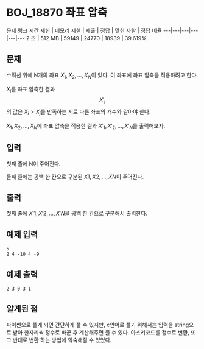 # BOJ_18870 좌표 압축
[문제 링크](https://www.acmicpc.net/problem/18870)
시간 제한 |	메모리 제한 |	제출 |	정답 |	맞힌 사람 |	정답 비율
---|---|---|---|---|---
2 초 |	512 MB |	59149 |	24770 |	18939 |	39.619%

## 문제
수직선 위에 N개의 좌표 $X_{1}, X_{2}, ..., X_{N}$이 있다. 이 좌표에 좌표 압축을 적용하려고 한다.

$X_{i}$를 좌표 압축한 결과 $$X'_{i}$$의 값은 $X_{i} > X_{j}$를 만족하는 서로 다른 좌표의 개수와 같아야 한다.

$X_{1}, X_{2}, ..., X_{N}$에 좌표 압축을 적용한 결과 $X'_{1}, X'_{2}, ..., X'_{N}$를 출력해보자.

## 입력
첫째 줄에 N이 주어진다.

둘째 줄에는 공백 한 칸으로 구분된 $X1, X2, ..., XN$이 주어진다.

## 출력
첫째 줄에 $X'1, X'2, ..., X'N$을 공백 한 칸으로 구분해서 출력한다.

## 예제 입력
```
5
2 4 -10 4 -9
```

## 예제 출력
```
2 3 0 3 1
```

## 알게된 점
파이썬으로 풀게 되면 간단하게 풀 수 있지만, c언어로 풀기 위해서는 입력을 string으로 받아 한자리씩 정수로 바꾼 후 계산해주면 풀 수 있다.
아스키코드를 정수로 변환, 또 그 반대로 변환 하는 방법에 익숙해질 수 있었다.
